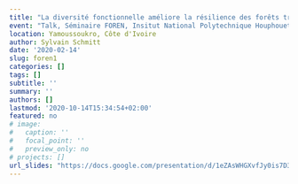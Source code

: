 ```yaml
---
title: "La diversité fonctionnelle améliore la résilience des forêts tropicales : Perspectives d’une expérimentation virtuelle à long-terme"
event: "Talk, Séminaire FOREN, Insitut National Polytechnique Houphouet Boigny"
location: Yamoussoukro, Côte d'Ivoire
author: Sylvain Schmitt
date: '2020-02-14'
slug: foren1
categories: []
tags: []
subtitle: ''
summary: ''
authors: []
lastmod: '2020-10-14T15:34:54+02:00'
featured: no
# image:
#   caption: ''
#   focal_point: ''
#   preview_only: no
# projects: []
url_slides: "https://docs.google.com/presentation/d/1eZAsWHGXvfJy0is7D3qk8SBy7GFZe9L5ZF2FaVRt2Go/edit?usp=sharing"
---
```

